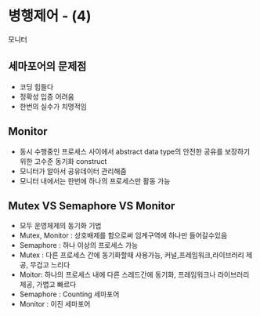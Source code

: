 # 병행제어 - (4)

모니터



## 세마포어의 문제점

- 코딩 힘들다
- 정확성 입증 어려움
- 한번의 실수가 치명적임



## Monitor

- 동시 수행중인 프로세스 사이에서 abstract data type의 안전한 공유를 보장하기 위한 고수준 동기화 construct
- 모니터가 알아서 공유데이터 관리해줌
- 모니터 내에서는 한번에 하나의 프로세스만 활동 가능





## Mutex VS Semaphore VS Monitor

- 모두 운영체제의 동기화 기법
- Mutex, Monitor : 상호배제를 함으로써 임계구역에 하나만 들어갈수있음
- Semaphore : 하나 이상의 프로세스 가능
- Mutex : 다른 프로세스 간에 동기화할때 사용가능, 커널,프레임워크,라이브러리 제공, 무겁고 느리다
- Moitor: 하나의 프로세스 내에 다른 스레드간에 동기화, 프레임워크나 라이브러리 제공, 가볍고 빠르다
- Semaphore : Counting 세마포어
- Monitor : 이진 세마포어